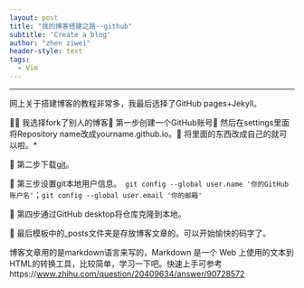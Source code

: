 ```yaml
---
layout: post
title: "我的博客搭建之路--github"
subtitle: 'Create a blog'
author: "zhen ziwei"
header-style: text
tags:
  - Vim
---
```




---

网上关于搭建博客的教程非常多，我最后选择了GitHub pages+Jekyll。

 我选择fork了别人的博客 第一步创建一个GitHub账号  然后在settings里面将Repository name改成yourname.github.io。  将里面的东西改成自己的就可以啦。*

 第二步下载[git](https://git-scm.com/)。

 第三步设置git本地用户信息。`  git config --global user.name '你的GitHub账户名' `；` git config --global user.email '你的邮箱' `

 第四步通过GitHub desktop将仓库克隆到本地。

 最后模板中的_posts文件夹是存放博客文章的。可以开始愉快的码字了。

博客文章用的是markdown语言来写的，Markdown 是一个 Web 上使用的文本到HTML的转换工具，比较简单，学习一下吧。快速上手可参考https://www.zhihu.com/question/20409634/answer/90728572
